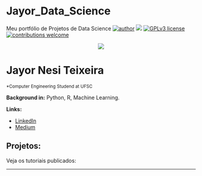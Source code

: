 # Jayor_Data_Science
Meu portfólio de Projetos de Data Science
[![author](https://img.shields.io/badge/author-carlosfab-red.svg)](https://www.linkedin.com/in/carlosfab) [![](https://img.shields.io/badge/python-3.7+-blue.svg)](https://www.python.org/downloads/release/python-365/) [![GPLv3 license](https://img.shields.io/badge/License-GPLv3-blue.svg)](http://perso.crans.org/besson/LICENSE.html) [![contributions welcome](https://img.shields.io/badge/contributions-welcome-brightgreen.svg?style=flat)](https://github.com/carlosfab/data_science/issues)

<p align="center">
  <img src="banner.png" >
</p>

# Jayor Nesi Teixeira
<sub>*Computer Engineering Studend at UFSC</sub>

**Background in:** Python, R, Machine Learning.

**Links:**
* [LinkedIn](https://www.linkedin.com/in/jayorteixeira)
* [Medium](https://medium.com/@jayorteixeira)


## Projetos:
Veja os tutoriais publicados:



---




